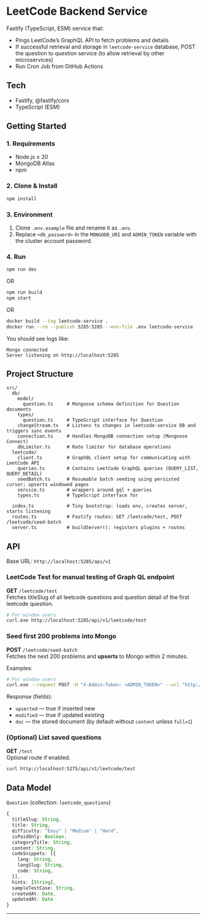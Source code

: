 # LeetCode Backend Service

Fastify (TypeScript, ESM) service that:

- Pings LeetCode’s GraphQL API to fetch problems and details
- If successful retrieval and storage in `leetcode-service` database,
  POST the question to question service (to allow retrieval by other microservices)
- Run Cron Job from GitHub Actions

## Tech

- Fastify, @fastify/cors
- TypeScript (ESM)

## Getting Started

### 1. Requirements

- Node.js ≥ 20
- MongoDB Atlas
- npm

### 2. Clone & Install

```bash
npm install
```

### 3. Environment

1. Clone `.env.example` file and rename it as `.env`.
2. Replace `<db_password>` in the `MONGODB_URI` and `ADMIN_TOKEN` variable with the cluster account password.

### 4. Run

```bash
npm run dev
```

OR

```bash
npm run build
npm start
```

OR

```bash
docker build --tag leetcode-service .
docker run --rm --publish 5285:5285 --env-file .env leetcode-service
```

You should see logs like:

```text
Mongo connected
Server listening on http://localhost:5285
```

## Project Structure

```text
src/
  db/
    model/
      question.ts     # Mongoose schema definition for Question documents
    types/
      question.ts     # TypeScript interface for Question
    changeStream.ts   # Listens to changes in leetcode-service DB and triggers sync events
    connection.ts     # Handles MongoDB connection setup (Mongoose Connect)
    dbLimiter.ts      # Rate limiter for database operations
  leetcode/
    client.ts         # GraphQL client setup for communicating with LeetCode API
    queries.ts        # Contains LeetCode GraphQL queries (QUERY_LIST, QUERY_DETAIL)
    seedBatch.ts      # Resumable batch seeding using persisted cursor; upserts windowed pages
    service.ts        # wrappers around gql + queries
    types.ts          # TypeScript interface for 
  
  index.ts            # Tiny bootstrap: loads env, creates server, starts listening
  routes.ts           # Fastify routes: GET /leetcode/test, POST /leetcode/seed-batch
  server.ts           # buildServer(): registers plugins + routes
```

## API

Base URL: `http://localhost:5285/api/v1`

### LeetCode Test for manual testing of Graph QL endpoint

**GET** `/leetcode/test`  
Fetches titleSlug of all leetcode questions and question detail of the first leetcode question.

```bash
# For window users
curl.exe http://localhost:5285/api/v1/leetcode/test
```

### Seed first 200 problems into Mongo

**POST** `/leetcode/seed-batch`  
Fetches the next 200 problems and **upserts** to Mongo within 2 minutes.

Examples:

```bash
# For window users
curl.exe --request POST -H "X-Admin-Token: <ADMIN_TOKEN>" --url "http://localhost:5285/api/v1/leetcode/seed-batch"
```

Response (fields):

- `upserted` — true if inserted new
- `modified` — true if updated existing
- `doc` — the stored document (by default without `content` unless `full=1`)

### (Optional) List saved questions

**GET** `/test`  
Optional route if enabled.

```bash
curl http://localhost:5275/api/v1/leetcode/test
```

## Data Model

`Question` (collection: `leetcode_questions`)

```ts
{
  titleSlug: String,
  title: String,
  difficulty: "Easy" | "Medium" | "Hard",
  isPaidOnly: Boolean,
  categoryTitle: String,
  content: String,
  codeSnippets: [{
    lang: String,
    langSlug: String,
    code: String,
  }],
  hints: [String],
  sampleTestCase: String,
  createdAt: Date,
  updatedAt: Date
}
```

---

